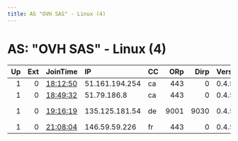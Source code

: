 ```yaml
---
title: AS "OVH SAS" - Linux (4)
---
```


# AS: "OVH SAS" - Linux (4)

|   Up |   Ext | JoinTime                                                                                            | IP             | CC   |   ORp |   Dirp | Version   | Contact                  | Nickname   |   eFamMembers |
|-----:|------:|:----------------------------------------------------------------------------------------------------|:---------------|:-----|------:|-------:|:----------|:-------------------------|:-----------|--------------:|
|    1 |     0 | [18:12:50](https://metrics.torproject.org/rs.html#details/895C4A5784FE67E75207F13CC50E0A85F2509DC8) | 51.161.194.254 | ca   |   443 |      0 | 0.4.5.10  | None                     | Unnamed    |             1 |
|    1 |     0 | [18:49:32](https://metrics.torproject.org/rs.html#details/68481AB146B1BFF59332D8964B224F89FA50DCFF) | 51.79.186.8    | ca   |   443 |      0 | 0.4.5.10  | None                     | Unnamed    |             1 |
|    1 |     0 | [19:16:19](https://metrics.torproject.org/rs.html#details/291F60CF0346E8DF0A2D48B498CE44CDF2A9189C) | 135.125.181.54 | de   |  9001 |   9030 | 0.4.5.10  | dementor1000 at tutanota | Cobalt     |             1 |
|    1 |     0 | [21:08:04](https://metrics.torproject.org/rs.html#details/069207E553C5E8959B6694655C5821FA258BE2EB) | 146.59.59.226  | fr   |   443 |      0 | 0.4.5.10  | None                     | Unnamed    |             1 |

